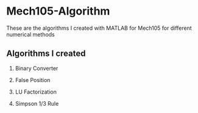 # Mech105-Algorithm
These are the algorithms I created with MATLAB for Mech105 for different numerical methods 

## Algorithms I created

1. Binary Converter

2. False Position

3. LU Factorization

4. Simpson 1/3 Rule
